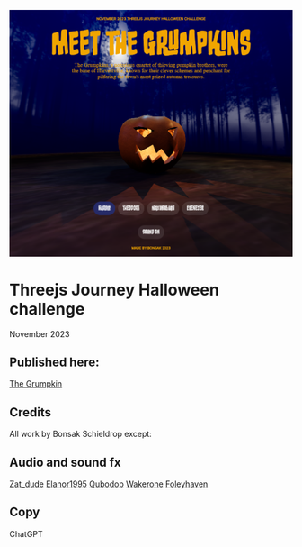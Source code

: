 ![logo](thumbnail.png)
# Threejs Journey Halloween challenge
November 2023
## Published here:
[The Grumpkin](https://grumpkin.surge.sh/)
## Credits
All work by Bonsak Schieldrop except:
## Audio and sound fx
[Zat_dude](https://freesound.org/search/?q=zat_dude&f=&w=&tm=0&s=Automatic+by+relevance&advanced=0&g=1&only_p=&cm=0)
[Elanor1995]( https://freesound.org/search/?q=elanor1995&f=&w=&tm=0&s=Automatic+by+relevance&advanced=0&g=1&only_p=&cm=0) 
[Qubodop](https://freesound.org/search/?q=qubodup&f=&w=&tm=0&s=Automatic+by+relevance&advanced=0&g=1&only_p=&cm=0) 
[Wakerone](https://freesound.org/search/?q=wakerone&f=&w=&tm=0&s=Automatic+by+relevance&advanced=0&g=1&only_p=&cm=0) 
[Foleyhaven](https://freesound.org/search/?q=foleyhaven&f=&w=&tm=0&s=Automatic+by+relevance&advanced=0&g=1&only_p=&cm=0V)
## Copy
ChatGPT